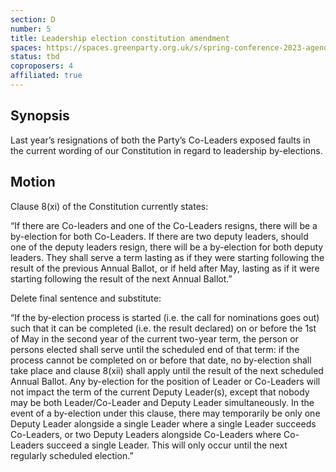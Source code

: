 ```yaml
---
section: D
number: 5
title: Leadership election constitution amendment
spaces: https://spaces.greenparty.org.uk/s/spring-conference-2023-agenda-forum/?contentId=119465
status: tbd
coproposers: 4
affiliated: true
---
```

## Synopsis
Last year’s resignations of both the Party’s Co-Leaders exposed faults in the current wording of our Constitution in regard to leadership by-elections.

## Motion
Clause 8(xi) of the Constitution currently states:

“If there are Co-leaders and one of the Co-Leaders resigns, there will be a by-election for both Co-Leaders. If there are two deputy leaders, should one of the deputy leaders resign, there will be a by-election for both deputy leaders. They shall serve a term lasting as if they were starting following the result of the previous Annual Ballot, or if held after May, lasting as if it were starting following the result of the next Annual Ballot.”

Delete final sentence and substitute:

“If the by-election process is started (i.e. the call for nominations goes out) such that it can be completed (i.e. the result declared) on or before the 1st of May in the second year of the current two-year term, the person or persons elected shall serve until the scheduled end of that term: if the process cannot be completed on or before that date, no by-election shall take place and clause 8(xii) shall apply until the result of the next scheduled Annual Ballot. Any by-election for the position of Leader or Co-Leaders will not impact the term of the current Deputy Leader(s), except that nobody may be both Leader/Co-Leader and Deputy Leader simultaneously. In the event of a by-election under this clause, there may temporarily be only one Deputy Leader alongside a single Leader where a single Leader succeeds Co-Leaders, or two Deputy Leaders alongside Co-Leaders where Co-Leaders succeed a single Leader. This will only occur until the next regularly scheduled election.”

